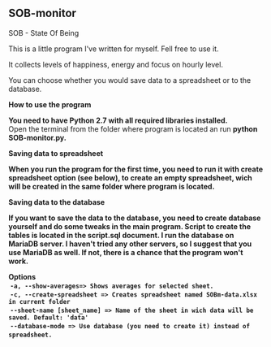 ## SOB-monitor

SOB - State Of Being

This is a little program I've written for myself. Fell free to use it.

It collects levels of happiness, energy and focus on hourly level.

You can choose whether you would save data to a spreadsheet or to the database.

<b>How to use the program</b>

<b>You need to have Python 2.7 with all required libraries installed.</b><br>Open the terminal from the folder where program is located an run <b>python SOB-monitor.py<b>.

<b>Saving data to spreadsheet</b>

When you run the program for the first time, you need to run it with create spreadsheet option (see below), to create an empty spreadsheet, wich will be created in the same folder where program is located.

<b>Saving data to the database</b>

If you want to save the data to the database, you need to create database yourself and do some tweaks in the main program. Script to create the tables is located in the script.sql document. I run the database on MariaDB server. I haven't tried any other servers, so I suggest that you use MariaDB as well. If not, there is a chance that the program won't work.

<b>Options</b><br>
  `-a, --show-averages=> Shows averages for selected sheet.`<br>
  `-c, --create-spreadsheet => Creates spreadsheet named SOBm-data.xlsx in current folder`<br>
  `--sheet-name [sheet_name] => Name of the sheet in wich data will be saved. Default: 'data'`<br>
  `--database-mode => Use database (you need to create it) instead of spreadsheet.`
  
